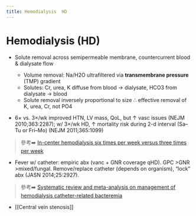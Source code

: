 ```yaml
---
title: Hemodialysis  HD 
---
```

# Hemodialysis (HD)

* Solute removal across semipermeable membrane, countercurrent blood & dialysate flow

	* Volume removal: Na/H2O ultrafiltered via **transmembrane pressure** (TMP) gradient
	* Solutes: Cr, urea, K diffuse from blood → dialysate, HCO3 from dialysate → blood
	* Solute removal inversely proportional to size ∴ effective removal of K, urea, Cr, not PO4

* 6× vs. 3×/wk improved HTN, LV mass, QoL, but ↑ vasc issues (NEJM 2010;363:2287); w/ 3×/wk HD, ↑ mortality risk during 2-d interval (Sa–Tu or Fri–Mo) (NEJM 2011;365:1099)
> 參考➡️ [In-center hemodialysis six times per week versus three times per week](https://www.nejm.org/doi/full/10.1056/Nejmoa1001593)

* Fever w/ catheter: empiric abx (vanc + GNR coverage qHD). GPC >GNR >mixed/fungal. Remove/replace catheter (depends on organism), “lock” abx (JASN 2014;25:2927).
> 參考➡️ [Systematic review and meta-analysis on management of hemodialysis catheter-related bacteremia](https://jasn.asnjournals.org/content/25/12/2927.short)

* [[Central vein stenosis]]
